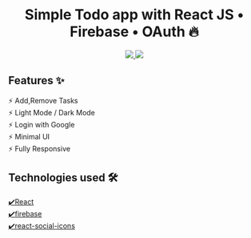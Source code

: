 <h1 align="center"> Simple Todo app with React JS • Firebase • OAuth 🔥 </h1> 

<p align="center"> 
    <a href="https://todo-list69.web.app/" target="_blank">
        <img src="https://user-images.githubusercontent.com/68941801/134817750-6e1d5566-9753-4962-83df-8eb4502810ea.png"></img>
        <img src="https://user-images.githubusercontent.com/68941801/134817939-2da4754c-552d-47b5-b713-d76ffcefdc0d.png"></img>
</a>
</p>

## Features ✨

⚡️ Add,Remove Tasks <br>
⚡️ Light Mode / Dark Mode <br>
⚡️ Login with Google <br>
⚡️ Minimal UI <br>
⚡️ Fully Responsive <br>


## Technologies used 🛠️

[✔️React](https://reactjs.org/) <br>
[✔️firebase](https://firebase.google.com/) <br>
[✔️react-social-icons](https://www.npmjs.com/package/react-social-icons) <br>




